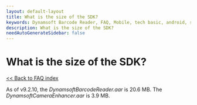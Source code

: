 ```yaml
---
layout: default-layout
title: What is the size of the SDK?
keywords: Dynamsoft Barcode Reader, FAQ, Mobile, tech basic, android, size, page
description: What is the size of the SDK? 
needAutoGenerateSidebar: false
---
```


# What is the size of the SDK?

[<< Back to FAQ index](index.md)

As of v9.2.10, the *DynamsoftBarcodeReader.aar* is 20.6 MB. The *DynamsoftCameraEnhancer.aar* is 3.9 MB.